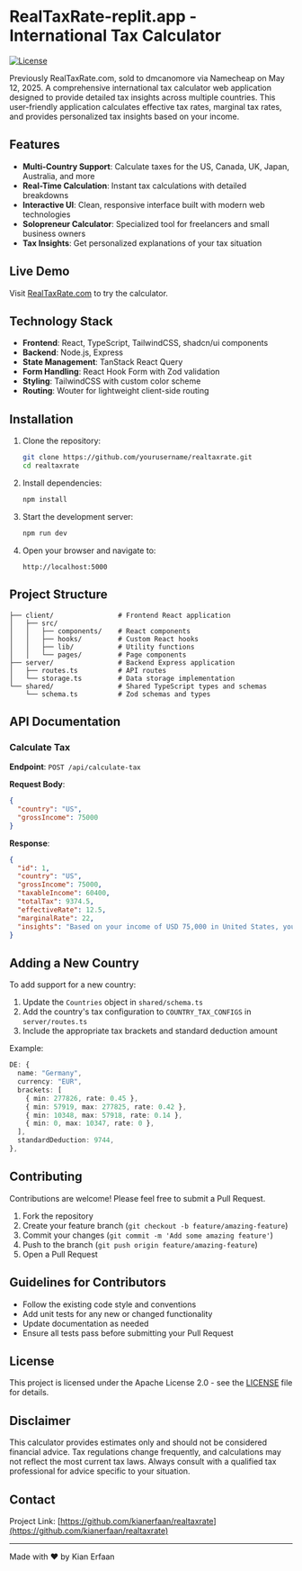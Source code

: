 # RealTaxRate-replit.app - International Tax Calculator

[![License](https://img.shields.io/badge/License-Apache%202.0-blue.svg)](https://opensource.org/licenses/Apache-2.0)

Previously RealTaxRate.com, sold to dmcanomore via Namecheap on May 12, 2025. A comprehensive international tax calculator web application designed to provide detailed tax insights across multiple countries. This user-friendly application calculates effective tax rates, marginal tax rates, and provides personalized tax insights based on your income.

## Features

- **Multi-Country Support**: Calculate taxes for the US, Canada, UK, Japan, Australia, and more
- **Real-Time Calculation**: Instant tax calculations with detailed breakdowns
- **Interactive UI**: Clean, responsive interface built with modern web technologies
- **Solopreneur Calculator**: Specialized tool for freelancers and small business owners
- **Tax Insights**: Get personalized explanations of your tax situation

## Live Demo

Visit [RealTaxRate.com](https://realtaxrate.com) to try the calculator.

## Technology Stack

- **Frontend**: React, TypeScript, TailwindCSS, shadcn/ui components
- **Backend**: Node.js, Express
- **State Management**: TanStack React Query
- **Form Handling**: React Hook Form with Zod validation
- **Styling**: TailwindCSS with custom color scheme
- **Routing**: Wouter for lightweight client-side routing

## Installation

1. Clone the repository:
   ```bash
   git clone https://github.com/yourusername/realtaxrate.git
   cd realtaxrate
   ```

2. Install dependencies:
   ```bash
   npm install
   ```

3. Start the development server:
   ```bash
   npm run dev
   ```

4. Open your browser and navigate to:
   ```
   http://localhost:5000
   ```

## Project Structure

```
├── client/                # Frontend React application
│   ├── src/
│   │   ├── components/    # React components
│   │   ├── hooks/         # Custom React hooks
│   │   ├── lib/           # Utility functions
│   │   └── pages/         # Page components
├── server/                # Backend Express application
│   ├── routes.ts          # API routes
│   └── storage.ts         # Data storage implementation
└── shared/                # Shared TypeScript types and schemas
    └── schema.ts          # Zod schemas and types
```

## API Documentation

### Calculate Tax

**Endpoint**: `POST /api/calculate-tax`

**Request Body**:
```json
{
  "country": "US",
  "grossIncome": 75000
}
```

**Response**:
```json
{
  "id": 1,
  "country": "US",
  "grossIncome": 75000,
  "taxableIncome": 60400,
  "totalTax": 9374.5,
  "effectiveRate": 12.5,
  "marginalRate": 22,
  "insights": "Based on your income of USD 75,000 in United States, you're in the 22% marginal tax bracket. Your effective tax rate is 12.50%, meaning you pay an average of 12.50 cents in tax per dollar earned."
}
```

## Adding a New Country

To add support for a new country:

1. Update the `Countries` object in `shared/schema.ts`
2. Add the country's tax configuration to `COUNTRY_TAX_CONFIGS` in `server/routes.ts`
3. Include the appropriate tax brackets and standard deduction amount

Example:
```typescript
DE: {
  name: "Germany",
  currency: "EUR",
  brackets: [
    { min: 277826, rate: 0.45 },
    { min: 57919, max: 277825, rate: 0.42 },
    { min: 10348, max: 57918, rate: 0.14 },
    { min: 0, max: 10347, rate: 0 },
  ],
  standardDeduction: 9744,
},
```

## Contributing

Contributions are welcome! Please feel free to submit a Pull Request.

1. Fork the repository
2. Create your feature branch (`git checkout -b feature/amazing-feature`)
3. Commit your changes (`git commit -m 'Add some amazing feature'`)
4. Push to the branch (`git push origin feature/amazing-feature`)
5. Open a Pull Request

## Guidelines for Contributors

- Follow the existing code style and conventions
- Add unit tests for any new or changed functionality
- Update documentation as needed
- Ensure all tests pass before submitting your Pull Request

## License

This project is licensed under the Apache License 2.0 - see the [LICENSE](LICENSE) file for details.

## Disclaimer

This calculator provides estimates only and should not be considered financial advice. Tax regulations change frequently, and calculations may not reflect the most current tax laws. Always consult with a qualified tax professional for advice specific to your situation.

## Contact

Project Link: [https://github.com/kianerfaan/realtaxrate](https://github.com/kianerfaan/realtaxrate)

---

Made with ❤️ by Kian Erfaan

